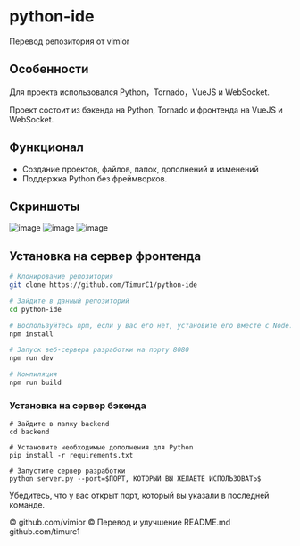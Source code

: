 # python-ide
Перевод репозитория от vimior

## Особенности
Для проекта использовался Python，Tornado，VueJS и WebSocket.

Проект состоит из бэкенда на Python, Tornado и фронтенда на VueJS и WebSocket.
## Функционал
- Создание проектов, файлов, папок, дополнений и изменений
- Поддержка Python без фреймворков.
## Скриншоты
![image](doc/img/ide/code.png)
![image](doc/img/ide/complete.png)
![image](doc/img/ide/run.png)

## Установка на сервер фронтенда
``` bash
# Клонирование репозитория
git clone https://github.com/TimurC1/python-ide

# Зайдите в данный репозиторий
cd python-ide

# Воспользуйтесь npm, если у вас его нет, установите его вместе с Node.js: https://nodejs.org/en/download/
npm install

# Запуск веб-сервера разработки на порту 8080
npm run dev

# Компиляция
npm run build 
```
### Установка на сервер бэкенда
```
# Зайдите в папку backend
cd backend

# Установите необходимые дополнения для Python
pip install -r requirements.txt

# Запустите сервер разработки
python server.py --port=$ПОРТ, КОТОРЫЙ ВЫ ЖЕЛАЕТЕ ИСПОЛЬЗОВАТЬ$
```
Убедитесь, что у вас открыт порт, который вы указали в последней команде.

© github.com/vimior
© Перевод и улучшение README.md github.com/timurc1
